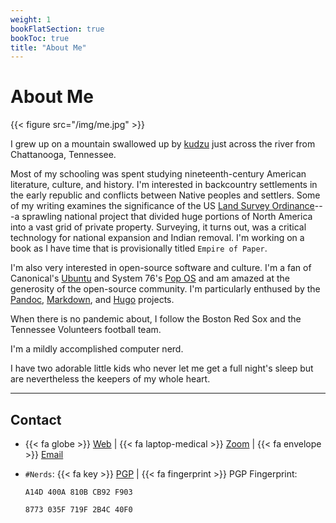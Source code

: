 ```yaml
---
weight: 1
bookFlatSection: true
bookToc: true
title: "About Me"
---
```



# About Me


{{< figure src="/img/me.jpg" >}}

I grew up on a mountain swallowed up by [kudzu](https://en.wikipedia.org/wiki/Kudzu) just across the river from Chattanooga, Tennessee.  

Most of my schooling was spent studying nineteenth-century American literature, culture, and history. I'm interested in backcountry settlements in the early republic and conflicts between Native peoples and settlers. Some of my writing examines the significance of the US [Land Survey Ordinance](https://en.wikipedia.org/wiki/Public_Land_Survey_System)---a sprawling national project that divided huge portions of North America into a vast grid of private property. Surveying, it turns out, was a critical technology for national expansion and Indian removal. I'm working on a book as I have time that is provisionally titled `Empire of Paper`.   

I'm also very interested in open-source software and culture. I'm a fan of Canonical's [Ubuntu](https://ubuntu.com) and System 76's [Pop OS](https://pop.system76.com/) and am amazed at the generosity of the open-source community. I'm particularly enthused by the [Pandoc](https://pandoc.org/), [Markdown](https://daringfireball.net/projects/markdown/syntax), and [Hugo](https://gohugo.io/) projects. 

When there is no pandemic about, I follow the Boston Red Sox and the Tennessee Volunteers football team. 

I'm a mildly accomplished computer nerd. 

I have two adorable little kids who never let me get a full night's sleep but are nevertheless the keepers of my whole heart.  

---
## Contact

- {{< fa globe >}} [Web](https://alan-taylor.org) | {{< fa laptop-medical >}} [Zoom](https://dartmouth.zoom.us/j/3365639545?pwd=L0JsOU9xcHZPSE1LYjBQWnduckZEdz09) | {{< fa envelope >}} [Email](mailto:contact@alan-taylor.org)

- `#Nerds`: {{< fa key >}} [PGP](/pgp/Alan.c.Taylor.asc) | {{< fa fingerprint >}} PGP Fingerprint:

    `A14D 400A 810B CB92 F903`

    `8773 035F 719F 2B4C 40F0`

